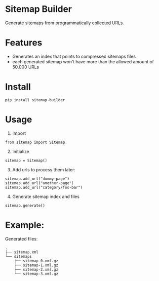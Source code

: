 # Sitemap Builder

Generate sitemaps from programmatically collected URLs.

# Features

- Generates an index that points to compressed sitemaps files
- each generated sitemap won't have more than the allowed amount of
  50.000 URLs

# Install

~~~
pip install sitemap-builder
~~~

# Usage

1. Import 

~~~
from sitemap import Sitemap
~~~

2. Initialize

~~~
sitemap = Sitemap()
~~~

3. Add urls to process them later:

~~~
sitemap.add_url("dummy-page")
sitemap.add_url("another-page")
sitemap.add_url("category/foo-bar")
~~~

4. Generate sitemap index and files

~~~
sitemap.generate()
~~~

# Example:

Generated files:

~~~
.
├── sitemap.xml
└── sitemaps
    ├── sitemap-0.xml.gz
    ├── sitemap-1.xml.gz
    ├── sitemap-2.xml.gz
	└── sitemap-3.xml.gz
~~~

